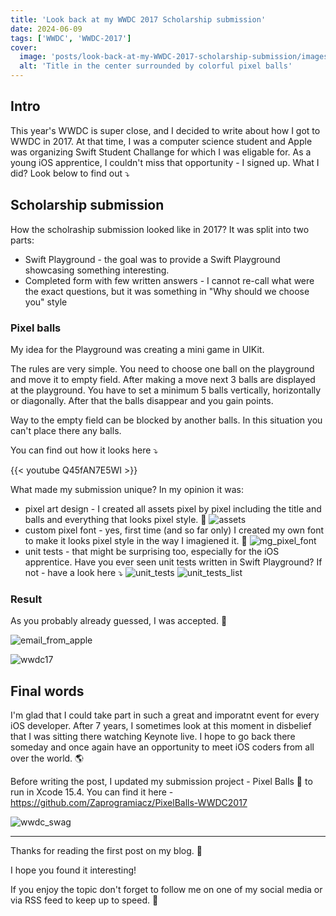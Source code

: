 ```yaml
---
title: 'Look back at my WWDC 2017 Scholarship submission'
date: 2024-06-09
tags: ['WWDC', 'WWDC-2017']
cover: 
  image: 'posts/look-back-at-my-WWDC-2017-scholarship-submission/images/cover.png'
  alt: 'Title in the center surrounded by colorful pixel balls'
---
```


## Intro

This year's WWDC is super close, and I decided to write about how I got to WWDC in 2017. At that time, I was a computer science student and Apple was organizing Swift Student Challange for which I was eligable for. As a young iOS apprentice, I couldn't miss that opportunity - I signed up. What I did? Look below to find out ⤵️

## Scholarship submission

How the scholraship submission looked like in 2017? It was split into two parts: 
- Swift Playground - the goal was to provide a Swift Playground showcasing something interesting.
- Completed form with few written answers - I cannot re-call what were the exact questions, but it was something in "Why should we choose you" style

### Pixel balls

My idea for the Playground was creating a mini game in UIKit.

The rules are very simple. You need to choose one ball on the playground and move it to empty field. After making a move next 3 balls are displayed at the playground. You have to set a minimum 5 balls vertically, horizontally or diagonally. After that the balls disappear and you gain points.

Way to the empty field can be blocked by another balls. In this situation you can't place there any balls.

You can find out how it looks here ⤵️

{{< youtube Q45fAN7E5WI >}}
</br>

What made my submission unique? In my opinion it was:
- pixel art design - I created all assets pixel by pixel including the title and balls and everything that looks pixel style. 👾
![assets](images/assets.png)
- custom pixel font - yes, first time (and so far only) I created my own font to make it looks pixel style in the way I imagiened it. 🤔
![mg_pixel_font](images/mg_pixel_font.png)
- unit tests - that might be surprising too, especially for the iOS apprentice. Have you ever seen unit tests written in Swift Playground? If not - have a look here ⤵️
![unit_tests](images/unit_tests.png)
![unit_tests_list](images/unit_tests_list.png)

### Result

As you probably already guessed, I was accepted. 🎉

![email_from_apple](images/email_from_apple.png)

![wwdc17](images/wwdc17.jpg)

## Final words

I'm glad that I could take part in such a great and imporatnt event for every iOS developer. After 7 years, I sometimes look at this moment in disbelief that I was sitting there watching Keynote live. I hope to go back there someday and once again have an opportunity to meet iOS coders from all over the world. 🌎

Before writing the post, I updated my submission project - Pixel Balls 👾 to run in Xcode 15.4. You can find it here - https://github.com/Zaprogramiacz/PixelBalls-WWDC2017

![wwdc_swag](images/wwdc_swag.jpeg)

---

Thanks for reading the first post on my blog. 📖

I hope you found it interesting!

If you enjoy the topic don't forget to follow me on one of my social media or via RSS feed to keep up to speed. 🚀
